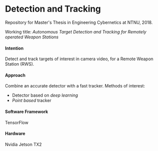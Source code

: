 # Detection and Tracking
Repository for Master's Thesis in Engineering Cybernetics at NTNU, 2018.

Working title: _Autonomous Target Detection and Tracking for Remotely operated Weapon Stations_

#### Intention
Detect and track targets of interest in camera video, for a Remote Weapon Station (RWS).

#### Approach
Combine an accurate detector with a fast tracker.
Methods of interest:
* Detector based on _deep learning_
* _Point based_ tracker

#### Software Framework
TensorFlow

#### Hardware
Nvidia Jetson TX2
